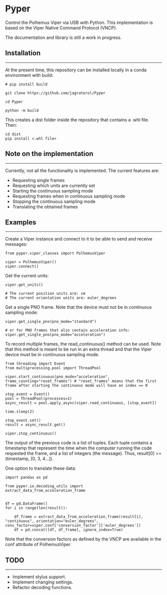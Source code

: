 # Pyper

Control the Polhemus Viper via USB with Python. This implementation is based on the Viper Native Command Protocol (VNCP).

The documentation and library is still a work in progress.

## Installation
---------------
At the present time, this repository can be installed locally in a conda environment with build:

```
# pip install build

git clone https://github.com/jagraterol/Pyper

cd Pyper

python -m build
```
This creates a dist folder inside the repository that contains a .whl file. Then:

```
cd dist
pip install <.whl file>
```

## Note on the implementation
-----------------------------
Currently, not all the functionality is implemented. The current features are:
- Requesting single frames
- Requesting which units are currently set
- Starting the continuous sampling mode
- Requesting frames when in continuous sampling mode
- Stopping the continuous sampling mode
- Translating the obtained frames

## Examples
-----------
Create a Viper instance and connect to it to be able to send and receive messages:
```
from pyper.viper_classes import PolhemusViper

viper = PolhemusViper()
viper.connect()
```

Get the current units:
```
viper.get_units()

# The current position units are: cm
# The current orientation units are: euler_degrees
```

Get a single PNO frame. Note that the device must not be in continuous sampling mode:

```
viper.get_single_pno(pno_mode="standard")

# or for PNO frames that also contain acceleration info:
viper.get_single_pno(pno_mode="acceleration")
```

To record multiple frames, the read_continuous() method can be used. Note that this method is meant to be run in an extra thread and that the Viper device must be in continuous sampling mode.
```
from threading import Event
from multiprocessing.pool import ThreadPool

viper.start_continuous(pno_mode="acceleration", frame_counting="reset_frames") # "reset_frames" means that the first frame after starting the continuous mode will have an index == 0

stop_event = Event()
pool = ThreadPool(processes=1)
async_result = pool.apply_async(viper.read_continuous, [stop_event])

time.sleep(2)

stop_event.set()
result = async_result.get()

viper.stop_continuous()
```
The output of the previous code is a list of tuples. Each tuple contains a timestamp that represent the time when the computer running the code requested the frame, and a list of integers (the message). Thus, result[0] == (timestamp, [0, 3, 4...]).

One option to translate these data:
```
import pandas as pd

from pyper.io.decoding_utils import extract_data_from_acceleration_frame


df = pd.DataFrame()
for i in range(len(result)):

    df_frame = extract_data_from_acceleration_frame(result[i], "continuous", orientation="euler_degrees", conv_factor=viper.conf['conversion_factor']['euler_degrees'])
    df = pd.concat([df, df_frame], ignore_index=True)
```
Note that the conversion factors as defined by the VNCP are available in the conf attribute of PolhemusViper.

## TODO
-------
- Implement stylus support.
- Implement changing settings.
- Refactor decoding functions.